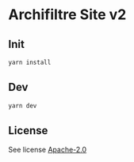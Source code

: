 # Archifiltre Site v2

## Init

```sh
yarn install
```

## Dev

```sh
yarn dev
```

## License

See license [Apache-2.0](LICENSE)

